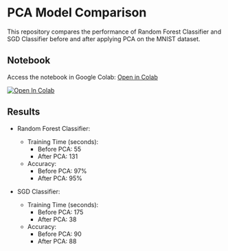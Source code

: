 # PCA Model Comparison

This repository compares the performance of Random Forest Classifier and SGD Classifier before and after applying PCA on the MNIST dataset.

## Notebook

Access the notebook in Google Colab: [Open in Colab](https://colab.research.google.com/drive/1_OpNaAv29ZvdtuOtkcbX5Ep0gpmMLbaC#scrollTo=QBo_pAXvjJEH)

[![Open In Colab](https://colab.research.google.com/assets/colab-badge.svg)](https://colab.research.google.com/drive/1_OpNaAv29ZvdtuOtkcbX5Ep0gpmMLbaC#scrollTo=QBo_pAXvjJEH)


## Results

- Random Forest Classifier:
  - Training Time (seconds):
    - Before PCA: 55
    - After PCA: 131
  - Accuracy:
    - Before PCA: 97%
    - After PCA: 95%

- SGD Classifier:
  - Training Time (seconds):
    - Before PCA: 175
    - After PCA: 38
  - Accuracy:
    - Before PCA: 90
    - After PCA: 88
